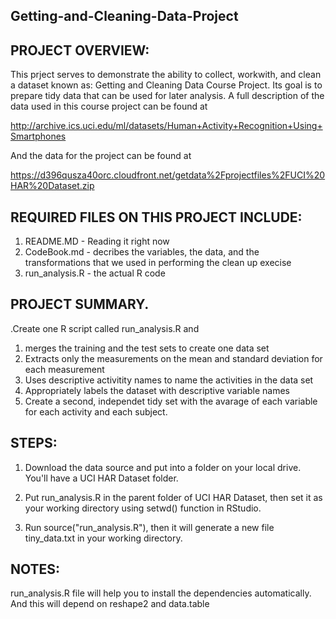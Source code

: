 ## Getting-and-Cleaning-Data-Project

## PROJECT OVERVIEW:
This prject serves to demonstrate the ability to collect, workwith, and clean a dataset known as: Getting and Cleaning Data Course Project. Its goal is to prepare tidy data that can be used for later analysis. A full description of the data used in this course project can be found at

http://archive.ics.uci.edu/ml/datasets/Human+Activity+Recognition+Using+Smartphones 

And the data for the project can be found at

https://d396qusza40orc.cloudfront.net/getdata%2Fprojectfiles%2FUCI%20HAR%20Dataset.zip

## REQUIRED FILES ON THIS PROJECT INCLUDE:
1. README.MD - Reading it right now
2. CodeBook.md - decribes the variables, the data, and the transformations that we used in performing the clean up execise
3. run_analysis.R - the actual R code

## PROJECT SUMMARY.
 .Create one R script called run_analysis.R and 
1. merges the training and the test sets to create one data set
2. Extracts only the measurements on the mean and standard deviation for each measurement
3. Uses descriptive activitity names to name the activities in the data set
4. Appropriately labels the dataset with descriptive variable names
5. Create a second, independet tidy set with the avarage of each variable for each activity and each subject.

## STEPS:
1. Download the data source and put into a folder on your local drive. You'll have a UCI HAR Dataset folder.

2. Put run_analysis.R in the parent folder of UCI HAR Dataset, then set it as your working directory using setwd() function in RStudio.

3. Run source("run_analysis.R"), then it will generate a new file tiny_data.txt in your working directory.

## NOTES:

run_analysis.R file will help you to install the dependencies automatically. And this will depend on reshape2 and data.table

